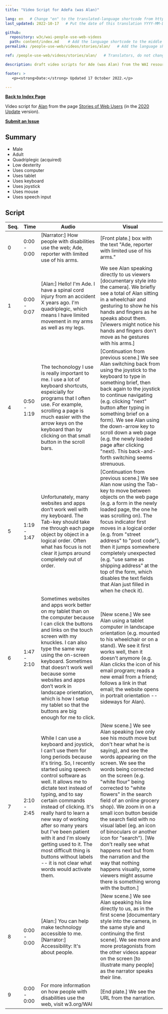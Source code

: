 ```yaml
---
title: "Video Script for AdeFa (was Alan)"

lang: en   # Change "en" to the translated-language shortcode from https://www.iana.org/assignments/language-subtag-registry/language-subtag-registry
last_updated: 2022-10-17   # Put the date of this translation YYYY-MM-DD (with month in the middle)

github:
  repository: w3c/wai-people-use-web-videos
  path: content/index.md    # Add the language shortcode to the middle of the filename, for example: content/index.fr.md
permalink: /people-use-web/videos/stories/alan/   # Add the language shortcode to the end, with no slash at end, for example: /link/to/page/fr

ref: /people-use-web/videos/stories/alan/   # Translators, do not change this

description: draft video scripts for Ade (was Alan) from the WAI resource "How People with Disabilities Use the Web"

footer: >
   <p><strong>Date:</strong> Updated 17 October 2022.</p>

---
```


**[Back to Index Page](../../)**

Video script for [Alan](https://deploy-preview-113--wai-people-use-web.netlify.app/people-use-web/user-stories-one/) from the page [Stories of Web Users](https://deploy-preview-113--wai-people-use-web.netlify.app/people-use-web/user-stories/) (in the [2020 Update](https://github.com/w3c/wai-people-use-web/wiki/Persona-development) version).

**[Submit an Issue](https://github.com/w3c/wai-people-use-web-videos/issues/new?title=[Alan])**

## Summary

* Male
* Adult
* Quadriplegic (acquired)
* Low dexterity
* Uses computer
* Uses tablet
* Uses keyboard
* Uses joystick
* Uses mouse
* Uses speech input

## Script

| Seq. | Time | Audio | Visual |
| --- | --- | --- | --- |
| 0 | 0:00 - 0:00 | [Narrator:] How people with disabilities use the web; Ade, reporter with limited use of his arms. | [Front plate.] box with the text "Ade, reporter with limited use of his arms." |
| 1 | 0:00 - 0:07 | [Alan:] Hello! I'm Ade. I have a spinal cord injury from an accident X years ago. I'm quadriplegic, which means I have limited movement in my arms as well as my legs. | We see Alan speaking directly to us viewers [documentary style into the camera]. We briefly see a total of Alan sitting in a wheelchair and gesturing to show he his hands and fingers as he speaks about them. [Viewers might notice his hands and fingers don't move as he gestures with his arms.] |
| 4 | 0:50 - 1:19 | The techonology I use is really important to me. I use a lot of keyboard shortcuts, espeicially for programs that I often use. For example, scrolling a page is much easier with the arrow keys on the keyboard than by clicking on that small button in the scroll bars. | [Continuation from previous scene.] We see Alan switching back from using the joystick to the keyboard to type in something brief, then back again to the joystick to continue navigating (e.g. clicking "next" button after typing in something brief on a form). We see Alan using the down-arrow key to scroll down a web page (e.g. the newly loaded page after clicking "next). This back-and-forth switching seems strenuous. |
| 5 | 1:19 - 1:47 | Unfortunately, many websites and apps don’t work well with my keyboard. The Tab-key should take me through each page object by object in a logical order. Often what has focus is not clear it jumps around completely out of order. | [Continuation from previous scene.] We see Alan now using the Tab-key to move between objects on the web page (e.g. a form in the newly loaded page, the one he was scrolling on). The focus indicator first moves in a logical order (e.g. from "street address" to "post code"), then it jumps somewhere completely unexpected (e.g. "use same as shipping address" at the top of the form, which disables the text fields that Alan just filled in when he check it). |
| 6 | 1:47 - 2:10 | Sometimes websites and apps work better on my tablet than on the computer because I can click the buttons and links on the touch screen with my knuckles. I can also type the same way using the on-screen keyboard. Sometimes that doesn't work well because some websites and apps don’t work in landscape orientation, which is how I setup my tablet so that the buttons are big enough for me to click. | [New scene.] We see Alan using a tablet computer in landscape orientation (e.g. mounted to his wheelchair or on a stand). We see it first works well, then it doesn't anymore (e.g. Alan clicks the icon of his email program; reads a new email from a friend; follows a link in that email; the website opens in portrait orientation -- sideways for Alan). |
| 7 | 2:10 - 2:45 | While I can use a keyboard and joystick, I can’t use them for long periods because it's tiring. So, I recently started using speech control software as well. It allows me to dictate text instead of typing, and to say certain commands instead of clicking. It's really hard to learn a new way of working after so many years but I've been patient with it and I'm slowly getting used to it. The most difficult thing is buttons without labels -- it is not clear what words would activate them. | [New scene.] We see Alan speaking (we only see his mouth move but don't hear what he is saying), and see the words appearing on the screen. We see the words being corrected on the screen (e.g. "white flour" being corrected to "white flowers" in the search field of an online grocery shop). We zoom in on a small icon button beside the search field with no visual label (eg. an icon of binoculars or another icon for "search"). [We don't really see what happens next but from the narration and the way that nothing happens visually, some viewers might assume there is something wrong with the button.] |
| 8 | 0:00 - 0:00 | [Alan:] You can help make technology accessible to me. [Narrator:] Accessibility: It's about people. | [New scene.] We see Alan speaking his line directly to us, as in the first scene [documentary style into the camera, in the same style and continuing the first scene]. We see more and more protagonists from the other videos appear on the screen [to illustrate many people] as the narrator speaks their line. |
| 9 | 0:00 - 0:00 | For more information on how people with disabilities use the web, visit w3.org/WAI | [End plate.] We see the URL from the narration. |
